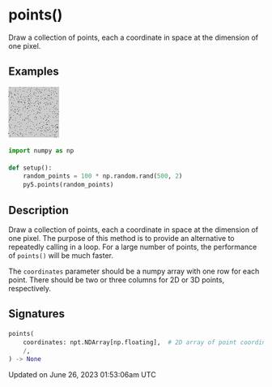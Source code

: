 # points()

Draw a collection of points, each a coordinate in space at the dimension of one pixel.

## Examples

<div class="example-table">

<div class="example-row"><div class="example-cell-image">

![example picture for points()](/images/reference/Sketch_points_0.png)

</div><div class="example-cell-code">

```python
import numpy as np

def setup():
    random_points = 100 * np.random.rand(500, 2)
    py5.points(random_points)
```

</div></div>

</div>

## Description

Draw a collection of points, each a coordinate in space at the dimension of one pixel. The purpose of this method is to provide an alternative to repeatedly calling [](sketch_point) in a loop. For a large number of points, the performance of `points()` will be much faster.

The `coordinates` parameter should be a numpy array with one row for each point. There should be two or three columns for 2D or 3D points, respectively.

## Signatures

```python
points(
    coordinates: npt.NDArray[np.floating],  # 2D array of point coordinates with 2 or 3 columns for 2D or 3D points, respectively
    /,
) -> None
```

Updated on June 26, 2023 01:53:06am UTC
